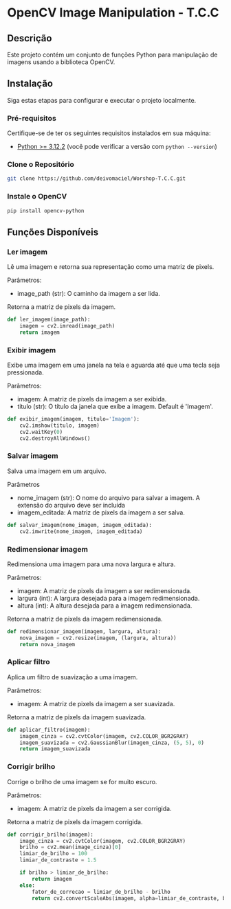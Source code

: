 # OpenCV Image Manipulation - T.C.C

## Descrição
Este projeto contém um conjunto de funções Python para manipulação de imagens usando a biblioteca OpenCV.

## Instalação

Siga estas etapas para configurar e executar o projeto localmente.

### Pré-requisitos

Certifique-se de ter os seguintes requisitos instalados em sua máquina:

- [Python >= 3.12.2](https://www.python.org/) (você pode verificar a versão com `python --version`)

### Clone o Repositório

```bash
git clone https://github.com/deivomaciel/Worshop-T.C.C.git
```

### Instale o OpenCV

```bash
pip install opencv-python
```

## Funções Disponíveis

### Ler imagem

Lê uma imagem e retorna sua representação como uma matriz de pixels.

Parâmetros:
 - image_path (str): O caminho da imagem a ser lida.

Retorna a matriz de pixels da imagem.

```python
def ler_imagem(image_path):
    imagem = cv2.imread(image_path)
    return imagem
```

### Exibir imagem

Exibe uma imagem em uma janela na tela e aguarda até que uma tecla seja pressionada.

Parâmetros:
 - imagem: A matriz de pixels da imagem a ser exibida.
 - titulo (str): O título da janela que exibe a imagem. Default é 'Imagem'.

```python
def exibir_imagem(imagem, titulo='Imagem'):
    cv2.imshow(titulo, imagem)
    cv2.waitKey(0)
    cv2.destroyAllWindows()
```

### Salvar imagem

Salva uma imagem em um arquivo.

Parâmetros
- nome_imagem (str): O nome do arquivo para salvar a imagem. A extensão do arquivo deve ser incluída
- imagem_editada: A matriz de pixels da imagem a ser salva.

```python
def salvar_imagem(nome_imagem, imagem_editada):
    cv2.imwrite(nome_imagem, imagem_editada)
```

### Redimensionar imagem

Redimensiona uma imagem para uma nova largura e altura.

Parâmetros: 
 - imagem: A matriz de pixels da imagem a ser redimensionada.
 - largura (int): A largura desejada para a imagem redimensionada.
 - altura (int): A altura desejada para a imagem redimensionada.

Retorna a matriz de pixels da imagem redimensionada.

```python
def redimensionar_imagem(imagem, largura, altura):
    nova_imagem = cv2.resize(imagem, (largura, altura))
    return nova_imagem
```

### Aplicar filtro

Aplica um filtro de suavização a uma imagem.

Parâmetros: 
 - imagem: A matriz de pixels da imagem a ser suavizada.

Retorna a matriz de pixels da imagem suavizada.

```python
def aplicar_filtro(imagem):
    imagem_cinza = cv2.cvtColor(imagem, cv2.COLOR_BGR2GRAY)
    imagem_suavizada = cv2.GaussianBlur(imagem_cinza, (5, 5), 0)
    return imagem_suavizada
```

### Corrigir brilho

Corrige o brilho de uma imagem se for muito escuro.

Parâmetros: 
 - imagem: A matriz de pixels da imagem a ser corrigida.

Retorna a matriz de pixels da imagem corrigida.

```python
def corrigir_brilho(imagem):
    image_cinza = cv2.cvtColor(imagem, cv2.COLOR_BGR2GRAY)
    brilho = cv2.mean(image_cinza)[0]
    limiar_de_brilho = 100
    limiar_de_contraste = 1.5

    if brilho > limiar_de_brilho:
        return imagem
    else:
        fator_de_correcao = limiar_de_brilho - brilho
        return cv2.convertScaleAbs(imagem, alpha=limiar_de_contraste, beta=fator_de_correcao)
```
